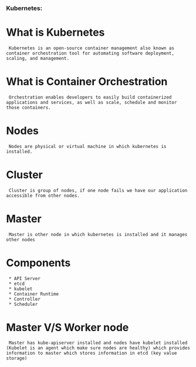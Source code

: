 ### Kubernetes:

# What is Kubernetes
     Kubernetes is an open-source container management also known as container orchestration tool for automating software deployment, scaling, and management.

# What is Container Orchestration
     Orchestration enables developers to easily build containerized applications and services, as well as scale, schedule and monitor those containers.

# Nodes
     Nodes are physical or virtual machine in which kubernetes is installed.

# Cluster
     Cluster is group of nodes, if one node fails we have our application accessible from other nodes.

# Master
     Master is other node in which kubernetes is installed and it manages other nodes

# Components
     * API Server
     * etcd
     * kubelet
     * Container Runtime
     * Controller
     * Scheduler
  
# Master V/S Worker node
     Master has kube-apiserver installed and nodes have kubelet installed (Kubelet is an agent which make sure nodes are healthy) which provides information to master which stores information in etcd (key value storage)     